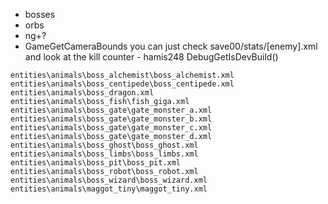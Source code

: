 - bosses
- orbs
- ng+?
- GameGetCameraBounds
you can just check save00/stats/[enemy].xml and look at the kill counter - hamis248
DebugGetIsDevBuild()


```
entities\animals\boss_alchemist\boss_alchemist.xml
entities\animals\boss_centipede\boss_centipede.xml
entities\animals\boss_dragon.xml
entities\animals\boss_fish\fish_giga.xml
entities\animals\boss_gate\gate_monster_a.xml
entities\animals\boss_gate\gate_monster_b.xml
entities\animals\boss_gate\gate_monster_c.xml
entities\animals\boss_gate\gate_monster_d.xml
entities\animals\boss_ghost\boss_ghost.xml
entities\animals\boss_limbs\boss_limbs.xml
entities\animals\boss_pit\boss_pit.xml
entities\animals\boss_robot\boss_robot.xml
entities\animals\boss_wizard\boss_wizard.xml
entities\animals\maggot_tiny\maggot_tiny.xml
```
